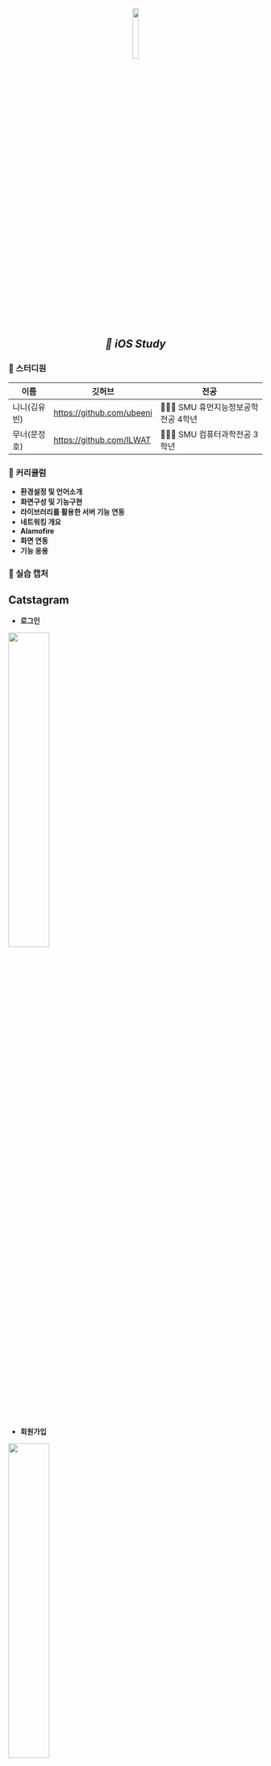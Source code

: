 <div align="center">
  <img src="https://user-images.githubusercontent.com/50178026/159714572-6ec0fdca-2ce1-4611-8d27-c53e10b32fd5.png" width="16%" height="16%"/>
 <h2> 
 <i> 🍎 iOS Study</i> 
 </h2>
</div>  

### 📝 스터디원 
|이름|깃허브|전공|
|----|----|----|
|니니(김유빈)|https://github.com/ubeeni|👩🏻‍🎓 SMU 휴먼지능정보공학전공 4학년|
|무너(문정호)|https://github.com/ILWAT|🧑🏻‍🎓 SMU 컴퓨터과학전공 3학년|

### 💬 커리큘럼
+ **환경설정 및 언어소개**
+ **화면구성 및 기능구현**
+ **라이브러리를 활용한 서버 기능 연동**
+ **네트워킹 개요**
+ **Alamofire**
+ **화면 연동**
+ **기능 응용**


### 📱 실습 캡처
## Catstagram

+ **로그인**
<img src="https://user-images.githubusercontent.com/87518434/178321236-b7bc3184-4758-406d-9c90-bfb65f5f8596.png" width="40%" height="40%"/>

+ **회원가입**
<img src="https://user-images.githubusercontent.com/87518434/178322414-92c1b191-1796-4682-b6af-b1447af063fb.png" width="40%" height="40%"/>

+ **메인**
<img src="https://user-images.githubusercontent.com/87518434/178322400-d163603f-a7b3-4adb-8b40-e57ecfda346c.png" width="40%" height="40%"/>

+ **릴스**
<img src="https://user-images.githubusercontent.com/87518434/178322373-835516cc-a91d-4b3f-8e7b-a61ce28c100f.png" width="40%" height="40%"/>

+ **프로필**
<img src="https://user-images.githubusercontent.com/87518434/178321970-790b0eea-379f-4575-996c-4354929014c7.png" width="40%" height="40%"/>




